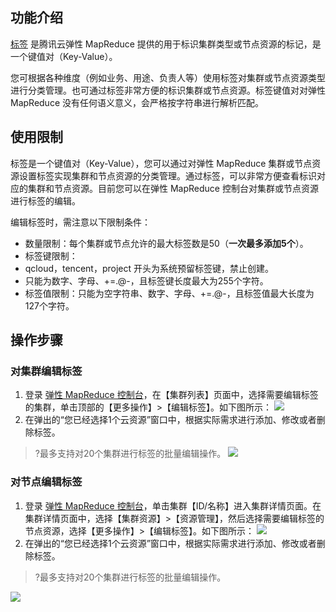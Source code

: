 ## 功能介绍
[标签](https://cloud.tencent.com/document/product/651/36479) 是腾讯云弹性 MapReduce 提供的用于标识集群类型或节点资源的标记，是一个键值对（Key-Value）。

您可根据各种维度（例如业务、用途、负责人等）使用标签对集群或节点资源类型进行分类管理。也可通过标签非常方便的标识集群或节点资源。标签键值对对弹性 MapReduce 没有任何语义意义，会严格按字符串进行解析匹配。

## 使用限制
标签是一个键值对（Key-Value），您可以通过对弹性 MapReduce 集群或节点资源设置标签实现集群和节点资源的分类管理。通过标签，可以非常方便查看标识对应的集群和节点资源。目前您可以在弹性 MapReduce 控制台对集群或节点资源进行标签的编辑。

编辑标签时，需注意以下限制条件：
- 数量限制：每个集群或节点允许的最大标签数是50（**一次最多添加5个**）。
- 标签键限制：
 - qcloud，tencent，project 开头为系统预留标签键，禁止创建。
 - 只能为数字、字母、+=.@-，且标签键长度最大为255个字符。
- 标签值限制：只能为空字符串、数字、字母、+=.@-，且标签值最大长度为127个字符。

## 操作步骤
### 对集群编辑标签
1. 登录 [弹性 MapReduce 控制台](https://console.cloud.tencent.com/emr)，在【集群列表】页面中，选择需要编辑标签的集群，单击顶部的【更多操作】>【编辑标签】。如下图所示：
![](https://main.qcloudimg.com/raw/77df1d3fd20eb5a67779de685d73f76c.png)
2. 在弹出的“您已经选择1个云资源”窗口中，根据实际需求进行添加、修改或者删除标签。
>?最多支持对20个集群进行标签的批量编辑操作。
![](https://main.qcloudimg.com/raw/ae8a330457c19d45049a8518e3053eb6.png)

### 对节点编辑标签
1. 登录 [弹性 MapReduce 控制台](https://console.cloud.tencent.com/emr)，单击集群【ID/名称】进入集群详情页面。在集群详情页面中，选择【集群资源】>【资源管理】，然后选择需要编辑标签的节点资源，选择【更多操作】>【编辑标签】。如下图所示：
![](https://main.qcloudimg.com/raw/eb2ab79d41a5f6d2edf6f43526d917b5.png)
2. 在弹出的“您已经选择1个云资源”窗口中，根据实际需求进行添加、修改或者删除标签。
>?最多支持对20个集群进行标签的批量编辑操作。
>
![](https://main.qcloudimg.com/raw/ae8a330457c19d45049a8518e3053eb6.png)
